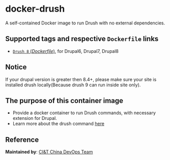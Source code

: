 # docker-drush
A self-contained Docker image to run Drush with no external dependencies.

## Supported tags and respective `Dockerfile` links
-	[`Drush 8` (*Dockerfile*)](https://github.com/ciandt-china-dev/docker-drush/blob/master/8/Dockerfile), for Drupal6, Drupal7, Drupal8

## Notice
If your drupal version is greater then 8.4+, please make sure your site is installed drush locally(Because drush 9 can run inside site only).

## The purpose of this container image

- Provide a docker container to run Drush commands, with necessary extension for Drupal.
- Learn more about the drush command [here](https://drushcommands.com/)

## Reference
**Maintained by**:
[CI&T China DevOps Team](https://www.ciandt.com.cn)
